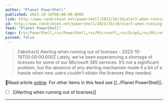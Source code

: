 ```yaml
---
author: "Planet PowerShell"
published: 2023-10-19T00:00:00.000Z
link: http://www.randriksen.net/powershell/2023/10/19/alert-when-running-out-of-licenses.html
id: http://www.randriksen.net/powershell/2023/10/19/alert-when-running-out-of-licenses
feed: "Planet PowerShell"
tags: [rss/PowerShell,rss/PowerShell,rss/Microsoft,rss/Graph,rss/Microsoft365]
pinned: false
---
```

> [!abstract] Alerting when running out of licenses - 2023-10-19T00:00:00.000Z
> Lately, we’ve been experiencing a shortage of licenses for some of our Microsoft 365 services. It’s not a significant problem, but the absence of any alerting mechanism made it a bit of a hassle when new users couldn’t obtain the licenses they needed.

🔗Read article [online](http://www.randriksen.net/powershell/2023/10/19/alert-when-running-out-of-licenses.html). For other items in this feed see [[../Planet PowerShell]].

- [ ] [[Alerting when running out of licenses]]
- - -

